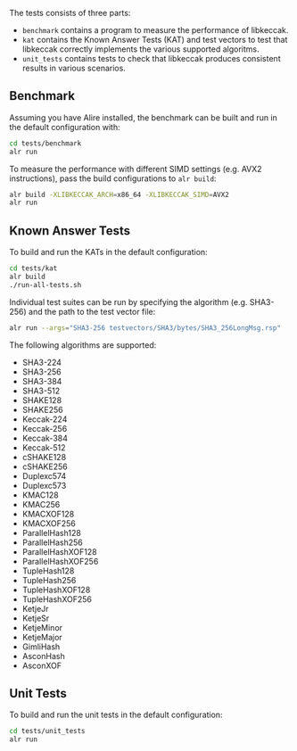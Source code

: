 The tests consists of three parts:
 * `benchmark` contains a program to measure the performance of libkeccak.
 * `kat` contains the Known Answer Tests (KAT) and test vectors to test that
   libkeccak correctly implements the various supported algoritms.
 * `unit_tests` contains tests to check that libkeccak produces consistent
   results in various scenarios.

## Benchmark

Assuming you have Alire installed, the benchmark can be built and run in the
default configuration with:
```sh
cd tests/benchmark
alr run
```

To measure the performance with different SIMD settings (e.g. AVX2 instructions),
pass the build configurations to `alr build`:
```sh
alr build -XLIBKECCAK_ARCH=x86_64 -XLIBKECCAK_SIMD=AVX2
alr run
```

## Known Answer Tests

To build and run the KATs in the default configuration:
```sh
cd tests/kat
alr build
./run-all-tests.sh
```

Individual test suites can be run by specifying the algorithm (e.g. SHA3-256)
and the path to the test vector file:
```sh
alr run --args="SHA3-256 testvectors/SHA3/bytes/SHA3_256LongMsg.rsp"
```

The following algorithms are supported:
 * SHA3-224
 * SHA3-256
 * SHA3-384
 * SHA3-512
 * SHAKE128
 * SHAKE256
 * Keccak-224
 * Keccak-256
 * Keccak-384
 * Keccak-512
 * cSHAKE128
 * cSHAKE256
 * Duplexc574
 * Duplexc573
 * KMAC128
 * KMAC256
 * KMACXOF128
 * KMACXOF256
 * ParallelHash128
 * ParallelHash256
 * ParallelHashXOF128
 * ParallelHashXOF256
 * TupleHash128
 * TupleHash256
 * TupleHashXOF128
 * TupleHashXOF256
 * KetjeJr
 * KetjeSr
 * KetjeMinor
 * KetjeMajor
 * GimliHash
 * AsconHash
 * AsconXOF

## Unit Tests

To build and run the unit tests in the default configuration:
```sh
cd tests/unit_tests
alr run
```